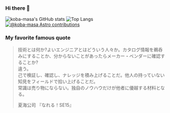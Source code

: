 ### Hi there 👋

![koba-masa's GitHub stats](https://github-readme-stats.vercel.app/api?username=koba-masa&theme=tokyonight&cache_seconds=86400&show_icons=true&count_private=true)
![Top Langs](https://github-readme-stats.vercel.app/api/top-langs/?username=koba-masa&theme=tokyonight&cache_seconds=86400&layout=compact&hide=CSS)
[![@koba-masa Astro contributions](https://astro.badg.es/v2/contributor/koba-masa.svg)](https://astro.badg.es/contributor/koba-masa/)

### My favorite famous quote

> 技術とは何か?よいエンジニアとはどういう人々か。カタログ情報を鵜呑みにすることか、分からないことがあったらメーカー・ベンダーに確認することか?<br>
> 違う。<br>
> 己で検証し、確認し、ナレッジを積み上げることだ。他人の持っていない知見をフィールドで拾い上げることだ。<br>
> 常識は売り物にならない。独自のノウハウだけが他者に優越する材料となる。
> 
> 夏海公司 『なれる！SE15』

<!--
**koba-masa/koba-masa** is a ✨ _special_ ✨ repository because its `README.md` (this file) appears on your GitHub profile.

Here are some ideas to get you started:

- 🔭 I’m currently working on ...
- 🌱 I’m currently learning ...
- 👯 I’m looking to collaborate on ...
- 🤔 I’m looking for help with ...
- 💬 Ask me about ...
- 📫 How to reach me: ...
- 😄 Pronouns: ...
- ⚡ Fun fact: ...
-->
